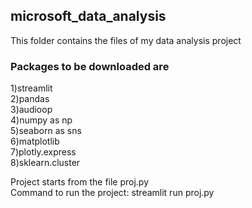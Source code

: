 ## microsoft_data_analysis

This folder contains the files of my data analysis project
### Packages to be downloaded are

1)streamlit  
2)pandas  
3)audioop  
4)numpy as np  
5)seaborn as sns  
6)matplotlib   
7)plotly.express    
8)sklearn.cluster  

Project starts from the file proj.py       
Command to run the project: streamlit run proj.py  
